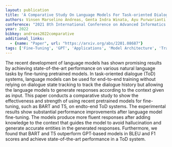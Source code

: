 ```yaml
---
layout: publication
title: 'A Comparative Study On Language Models For Task-oriented Dialogue Systems'
authors: Vinsen Marselino Andreas, Genta Indra Winata, Ayu Purwarianti
conference: "2021 8th International Conference on Advanced Informatics Concepts Theory and Applications (ICAICTA) (pp. 1-5). IEEE"
year: 2022
bibkey: andreas2022comparative
additional_links:
  - {name: "Paper", url: "https://arxiv.org/abs/2201.08687"}
tags: ['Fine-Tuning', 'GPT', 'Applications', 'Model Architecture', 'Training Techniques', 'Pretraining Methods']
---
```

The recent development of language models has shown promising results by
achieving state-of-the-art performance on various natural language tasks by
fine-tuning pretrained models. In task-oriented dialogue (ToD) systems,
language models can be used for end-to-end training without relying on dialogue
state tracking to track the dialogue history but allowing the language models
to generate responses according to the context given as input. This paper
conducts a comparative study to show the effectiveness and strength of using
recent pretrained models for fine-tuning, such as BART and T5, on endto-end ToD
systems. The experimental results show substantial performance improvements
after language model fine-tuning. The models produce more fluent responses
after adding knowledge to the context that guides the model to avoid
hallucination and generate accurate entities in the generated responses.
Furthermore, we found that BART and T5 outperform GPT-based models in BLEU and
F1 scores and achieve state-of-the-art performance in a ToD system.

